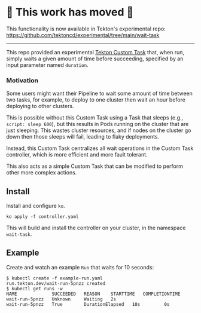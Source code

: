 # 🚨 This work has moved 🚨

This functionality is now available in Tekton's experimental repo: https://github.com/tektoncd/experimental/tree/main/wait-task

---

This repo provided an experimental [Tekton Custom
Task](https://tekton.dev/docs/pipelines/runs/) that, when run, simply waits a
given amount of time before succeeding, specified by an input parameter named
`duration`.

### Motivation

Some users might want their Pipeline to wait some amount of time between two
tasks, for example, to deploy to one cluster then wait an hour before deploying
to other clusters.

This is possible without this Custom Task using a Task that sleeps (e.g.,
`script: sleep 600`), but this results in Pods running on the cluster that are
just sleeping. This wastes cluster resources, and if nodes on the cluster go
down then those sleeps will fail, leading to flaky deployments.

Instead, this Custom Task centralizes all wait operations in the Custom Task
controller, which is more efficient and more fault tolerant.

This also acts as a simple Custom Task that can be modified to perform other
more complex actions.

## Install

Install and configure `ko`.

```
ko apply -f controller.yaml
```

This will build and install the controller on your cluster, in the namespace
`wait-task`.

## Example

Create and watch an example `Run` that waits for 10 seconds:

```
$ kubectl create -f example-run.yaml 
run.tekton.dev/wait-run-5pnzz created
$ kubectl get runs -w
NAME             SUCCEEDED   REASON    STARTTIME   COMPLETIONTIME
wait-run-5pnzz   Unknown     Waiting   2s          
wait-run-5pnzz   True        DurationElapsed   10s         0s
```
